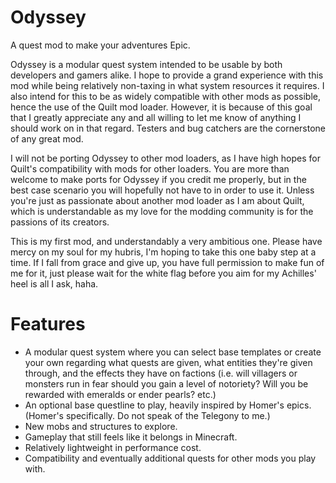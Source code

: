# Odyssey

A quest mod to make your adventures Epic.

Odyssey is a modular quest system intended to be usable by both developers and gamers alike. I hope to provide a grand experience with this mod while being relatively non-taxing in what system resources it requires. I also intend for this to be as widely compatible with other mods as possible, hence the use of the Quilt mod loader. However, it is because of this goal that I greatly appreciate any and all willing to let me know of anything I should work on in that regard. Testers and bug catchers are the cornerstone of any great mod.

I will not be porting Odyssey to other mod loaders, as I have high hopes for Quilt's compatibility with mods for other loaders. You are more than welcome to make ports for Odyssey if you credit me properly, but in the best case scenario you will hopefully not have to in order to use it. Unless you're just as passionate about another mod loader as I am about Quilt, which is understandable as my love for the modding community is for the passions of its creators.

This is my first mod, and understandably a very ambitious one. Please have mercy on my soul for my hubris, I'm hoping to take this one baby step at a time. If I fall from grace and give up, you have full permission to make fun of me for it, just please wait for the white flag before you aim for my Achilles' heel is all I ask, haha. 

# Features

 - A modular quest system where you can select base templates or create your own regarding what quests are given, what entities they're given through, and the effects they have on factions (i.e. will villagers or monsters run in fear should you gain a level of notoriety? Will you be rewarded with emeralds or ender pearls? etc.)
 - An optional base questline to play, heavily inspired by Homer's epics. (Homer's specifically. Do not speak of the Telegony to me.)
 - New mobs and structures to explore.
 - Gameplay that still feels like it belongs in Minecraft.
 - Relatively lightweight in performance cost.
 - Compatibility and eventually additional quests for other mods you play with.
